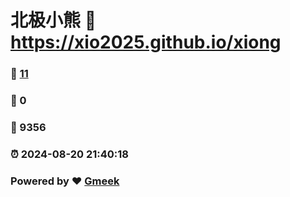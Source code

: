 # 北极小熊 :link: https://xio2025.github.io/xiong 
### :page_facing_up: [11](https://xio2025.github.io/xiong/tag.html) 
### :speech_balloon: 0 
### :hibiscus: 9356 
### :alarm_clock: 2024-08-20 21:40:18 
### Powered by :heart: [Gmeek](https://github.com/Meekdai/Gmeek)
